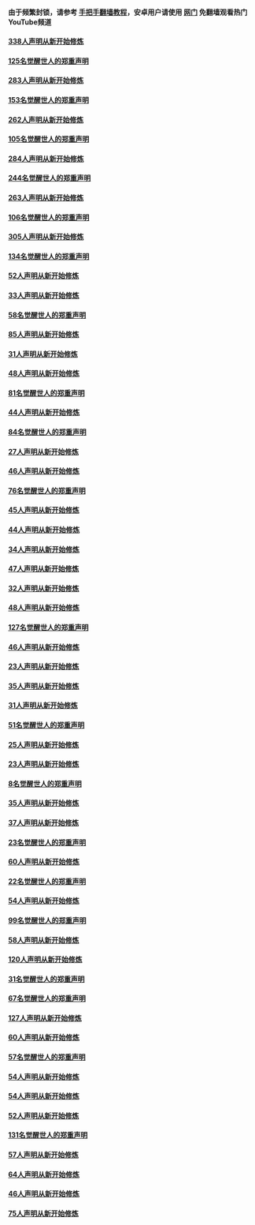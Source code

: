 #### 由于频繁封锁，请参考 [手把手翻墙教程](https://github.com/gfw-breaker/guides/wiki/)，安卓用户请使用 [网门](https://github.com/gfw-breaker/nogfw/blob/master/dl.md?t=04240901) 免翻墙观看热门YouTube频道 

#### [338人声明从新开始修炼](../pages/91/423540.md?t=04240901) 

#### [125名觉醒世人的郑重声明](../pages/91/423539.md?t=04240901) 

#### [283人声明从新开始修炼](../pages/91/423296.md?t=04240901) 

#### [153名觉醒世人的郑重声明](../pages/91/423295.md?t=04240901) 

#### [262人声明从新开始修炼](../pages/91/423004.md?t=04240901) 

#### [105名觉醒世人的郑重声明](../pages/91/423003.md?t=04240901) 

#### [284人声明从新开始修炼](../pages/91/422707.md?t=04240901) 

#### [244名觉醒世人的郑重声明](../pages/91/422706.md?t=04240901) 

#### [263人声明从新开始修炼](../pages/91/422553.md?t=04240901) 

#### [106名觉醒世人的郑重声明](../pages/91/422552.md?t=04240901) 

#### [305人声明从新开始修炼](../pages/91/422153.md?t=04240901) 

#### [134名觉醒世人的郑重声明](../pages/91/422152.md?t=04240901) 

#### [52人声明从新开始修炼](../pages/91/421846.md?t=04240901) 

#### [33人声明从新开始修炼](../pages/91/421804.md?t=04240901) 

#### [58名觉醒世人的郑重声明](../pages/91/421845.md?t=04240901) 

#### [85人声明从新开始修炼](../pages/91/421769.md?t=04240901) 

#### [31人声明从新开始修炼](../pages/91/421763.md?t=04240901) 

#### [48人声明从新开始修炼](../pages/91/421605.md?t=04240901) 

#### [81名觉醒世人的郑重声明](../pages/91/421656.md?t=04240901) 

#### [44人声明从新开始修炼](../pages/91/421544.md?t=04240901) 

#### [84名觉醒世人的郑重声明](../pages/91/421543.md?t=04240901) 

#### [27人声明从新开始修炼](../pages/91/421465.md?t=04240901) 

#### [46人声明从新开始修炼](../pages/91/421454.md?t=04240901) 

#### [76名觉醒世人的郑重声明](../pages/91/421453.md?t=04240901) 

#### [45人声明从新开始修炼](../pages/91/421452.md?t=04240901) 

#### [44人声明从新开始修炼](../pages/91/421422.md?t=04240901) 

#### [34人声明从新开始修炼](../pages/91/421322.md?t=04240901) 

#### [47人声明从新开始修炼](../pages/91/421264.md?t=04240901) 

#### [32人声明从新开始修炼](../pages/91/421225.md?t=04240901) 

#### [48人声明从新开始修炼](../pages/91/421202.md?t=04240901) 

#### [127名觉醒世人的郑重声明](../pages/91/421224.md?t=04240901) 

#### [46人声明从新开始修炼](../pages/91/421203.md?t=04240901) 

#### [23人声明从新开始修炼](../pages/91/421138.md?t=04240901) 

#### [35人声明从新开始修炼](../pages/91/421122.md?t=04240901) 

#### [31人声明从新开始修炼](../pages/91/421081.md?t=04240901) 

#### [51名觉醒世人的郑重声明](../pages/91/421080.md?t=04240901) 

#### [25人声明从新开始修炼](../pages/91/421020.md?t=04240901) 

#### [23人声明从新开始修炼](../pages/91/420884.md?t=04240901) 

#### [8名觉醒世人的郑重声明](../pages/91/420883.md?t=04240901) 

#### [35人声明从新开始修炼](../pages/91/420809.md?t=04240901) 

#### [37人声明从新开始修炼](../pages/91/420766.md?t=04240901) 

#### [23名觉醒世人的郑重声明](../pages/91/420765.md?t=04240901) 

#### [60人声明从新开始修炼](../pages/91/420727.md?t=04240901) 

#### [22名觉醒世人的郑重声明](../pages/91/420726.md?t=04240901) 

#### [54人声明从新开始修炼](../pages/91/420529.md?t=04240901) 

#### [99名觉醒世人的郑重声明](../pages/91/420528.md?t=04240901) 

#### [58人声明从新开始修炼](../pages/91/420198.md?t=04240901) 

#### [120人声明从新开始修炼](../pages/91/420141.md?t=04240901) 

#### [31名觉醒世人的郑重声明](../pages/91/420197.md?t=04240901) 

#### [67名觉醒世人的郑重声明](../pages/91/420140.md?t=04240901) 

#### [127人声明从新开始修炼](../pages/91/420082.md?t=04240901) 

#### [60人声明从新开始修炼](../pages/91/420081.md?t=04240901) 

#### [57名觉醒世人的郑重声明](../pages/91/420080.md?t=04240901) 

#### [54人声明从新开始修炼](../pages/91/419533.md?t=04240901) 

#### [54人声明从新开始修炼](../pages/91/419532.md?t=04240901) 

#### [52人声明从新开始修炼](../pages/91/419531.md?t=04240901) 

#### [131名觉醒世人的郑重声明](../pages/91/419530.md?t=04240901) 

#### [57人声明从新开始修炼](../pages/91/419430.md?t=04240901) 

#### [64人声明从新开始修炼](../pages/91/419429.md?t=04240901) 

#### [46人声明从新开始修炼](../pages/91/419428.md?t=04240901) 

#### [75人声明从新开始修炼](../pages/91/419427.md?t=04240901) 

